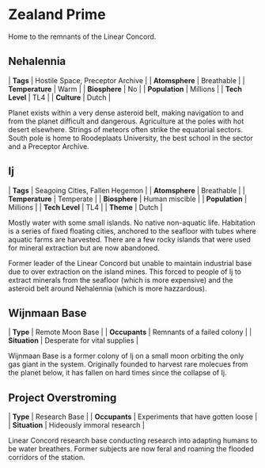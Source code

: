 # Zealand Prime

Home to the remnants of the Linear Concord.

## Nehalennia

| **Tags**        | Hostile Space, Preceptor Archive |
| **Atomsphere**  | Breathable                       |
| **Temperature** | Warm                             |
| **Biosphere**   | No                               |
| **Population**  | Millions                         |
| **Tech Level**  | TL4                              |
| **Culture**     | Dutch                            |

Planet exists within a very dense asteroid belt, making navigation to and from the planet difficult and dangerous. Agriculture at the poles with hot desert elsewhere. Strings of meteors often strike the equatorial sectors. South pole is home to Roodeplaats University, the best school in the sector and a Preceptor Archive.

## Ij

| **Tags**        | Seagoing Cities, Fallen Hegemon |
| **Atomsphere**  | Breathable                      |
| **Temperature** | Temperate                       |
| **Biosphere**   | Human miscible                  |
| **Population**  | Millions                        |
| **Tech Level**  | TL4                             |
| **Theme**       | Dutch                           |

Mostly water with some small islands. No native non-aquatic life. Habitation is a series of fixed floating cities, anchored to the seafloor with tubes where aquatic farms are harvested. There are a few rocky islands that were used for mineral extraction but are now abandoned.

Former leader of the Linear Concord but unable to maintain industrial base due to over extraction on the island mines. This forced to people of Ij to extract minerals from the seafloor (which is more expensive) and the asteroid belt around Nehalennia (which is more hazzardous).

## Wijnmaan Base

| **Type**      | Remote Moon Base             |
| **Occupants** | Remnants of a failed colony  |
| **Situation** | Desperate for vital supplies |

Wijnmaan Base is a former colony of Ij on a small moon orbiting the only gas giant in the system. Originally founded to harvest rare molecues from the planet below, it has fallen on hard times since the collapse of Ij.

## Project Overstroming

| **Type**      | Research Base                      |
| **Occupants** | Experiments that have gotten loose |
| **Situation** | Hideously immoral research         |


Linear Concord research base conducting research into adapting humans to be water breathers. Former subjects are now feral and roaming the flooded corridors of the station.
